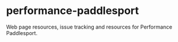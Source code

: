 # performance-paddlesport
Web page resources, issue tracking and resources for Performance Paddlesport.
